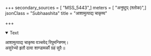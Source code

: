 +++
secondary_sources = [ "MSS_5443",]
meters = [ "अनुष्टुप् (श्लोक)",]
jsonClass = "Subhaashita"
title = "आशामुत्पाद्य चाकृष्य"

+++

<details open><summary>Text</summary>

आशामुत्पाद्य चाकृष्य वञ्चयेद् रिपुमन्त्रिणम्।  
असुरेभ्यो हृतौ दत्वा शाण्डामर्कौ ग्रहं सुरैः॥
</details>
